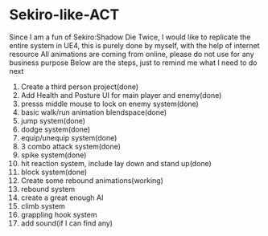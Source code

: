 # Sekiro-like-ACT
Since I am a fun of Sekiro:Shadow Die Twice, I would like to replicate the entire system in UE4, this is purely done by myself, with the help of internet resource
All animations are coming from online, please do not use for any business purpose
Below are the steps, just to remind me what I need to do next

1. Create a third person project(done)
2. Add Health and Posture UI for main player and enemy(done)
3. presss middle mouse to lock on enemy system(done)
4. basic walk/run animation blendspace(done)
5. jump system(done)
6. dodge system(done)
7. equip/unequip system(done)
8. 3 combo attack system(done)
9. spike system(done)
10. hit reaction system, include lay down and stand up(done)
11. block system(done)
12. Create some rebound animations(working)
13. rebound system
14. create a great enough AI
15. climb system
16. grappling hook system
17. add sound(if I can find any)
